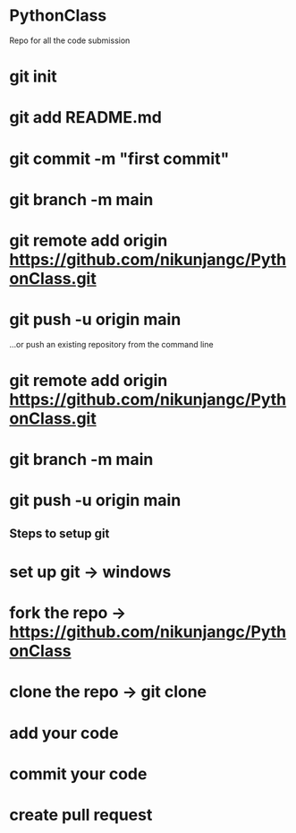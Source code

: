 # PythonClass
Repo for all the code submission

# git init
# git add README.md
# git commit -m "first commit"
# git branch -m main
# git remote add origin https://github.com/nikunjangc/PythonClass.git
# git push -u origin main
 …or push an existing repository from the command line
# git remote add origin https://github.com/nikunjangc/PythonClass.git
# git branch -m main
# git push -u origin main

## Steps to setup git
# set up git -> windows
# fork the repo -> https://github.com/nikunjangc/PythonClass
# clone the repo -> git clone <url>
# add your code
# commit your code
# create pull request
